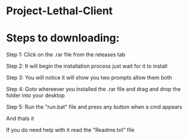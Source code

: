 # Project-Lethal-Client

# Steps to downloading:

Step 1: Click on the .rar file from the releases tab

Step 2: It will begin the installation process just wait for it to install

Step 3: You will notice it will show you two prompts allow them both

Step 4: Goto whereever you installed the .rar file and drag and drop the folder into your desktop

Step 5: Run the "run.bat" file and press any button when a cmd appears

And thats it

If you do need help with it read the "Readme.txt" file
